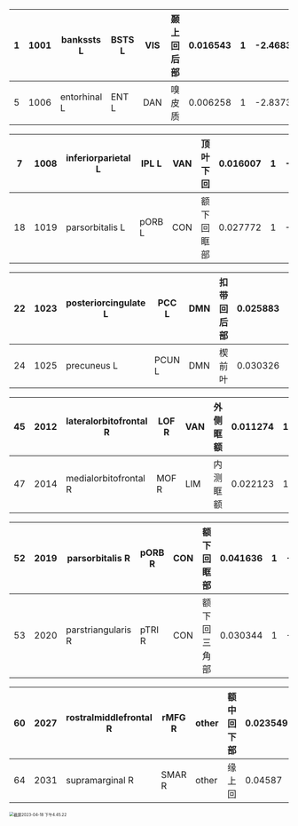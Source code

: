| 1    | 1001 | bankssts L   | BSTS L | VIS  | 颞上回后部 | 0.016543 | 1    | -2.4683 |
| ---- | ---- | ------------ | ------ | ---- | ---------- | -------- | ---- | ------- |
| 5    | 1006 | entorhinal L | ENT L  | DAN  | 嗅皮质     | 0.006258 | 1    | -2.8373 |

| 7    | 1008 | inferiorparietal L | IPL L  | VAN  | 顶叶下回   | 0.016007 | 1    | -2.4814 |
| ---- | ---- | ------------------ | ------ | ---- | ---------- | -------- | ---- | ------- |
| 18   | 1019 | parsorbitalis L    | pORB L | CON  | 额下回眶部 | 0.027772 | 1    | -2.2573 |

| 22   | 1023 | posteriorcingulate L | PCC L  | DMN  | 扣带回后部 | 0.025883 | 1    | -2.2867 |
| ---- | ---- | -------------------- | ------ | ---- | ---------- | -------- | ---- | ------- |
| 24   | 1025 | precuneus L          | PCUN L | DMN  | 楔前叶     | 0.030326 | 1    | -2.2202 |

| 45   | 2012 | lateralorbitofrontal R | LOF R | VAN  | 外侧眶额 | 0.011274 | 1    | -2.6177 |
| ---- | ---- | ---------------------- | ----- | ---- | -------- | -------- | ---- | ------- |
| 47   | 2014 | medialorbitofrontal R  | MOF R | LIM  | 内测眶额 | 0.022123 | 1    | -2.3514 |

| 52   | 2019 | parsorbitalis R    | pORB R | CON  | 额下回眶部   | 0.041636 | 1    | -2.0834 |
| ---- | ---- | ------------------ | ------ | ---- | ------------ | -------- | ---- | ------- |
| 53   | 2020 | parstriangularis R | pTRI R | CON  | 额下回三角部 | 0.030344 | 1    | -2.22   |

| 60   | 2027 | rostralmiddlefrontal R | rMFG R | other | 额中回下部 | 0.023549 | 1    | -2.3258 |
| ---- | ---- | ---------------------- | ------ | ----- | ---------- | -------- | ---- | ------- |
| 64   | 2031 | supramarginal R        | SMAR R | other | 缘上回     | 0.04587  | 1    | -2.0404 |





<img src="/Users/haozhipeng/Library/Application Support/typora-user-images/截屏2023-04-18 下午4.45.22.png" alt="截屏2023-04-18 下午4.45.22" style="zoom:50%;" />